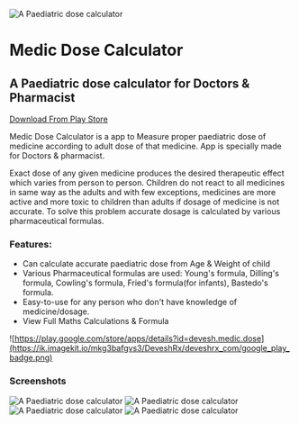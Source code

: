 ![A Paediatric dose calculator](docs/img/screenshotsss0.png)

# Medic Dose Calculator
## A Paediatric dose calculator for Doctors & Pharmacist

[Download From Play Store](https://play.google.com/store/apps/details?id=devesh.medic.dose)



Medic Dose Calculator is a app to Measure proper paediatric dose of medicine according to adult dose of that medicine.
App is specially made for Doctors & pharmacist.

Exact dose of any given medicine produces the desired therapeutic effect which varies from person to person. Children do not react to all medicines in same way as the adults and with few exceptions, medicines are more active and more toxic to children than adults if dosage of  medicine is not accurate. To solve this problem accurate dosage is calculated by various pharmaceutical formulas.

### Features:
* Can calculate accurate paediatric dose from Age & Weight of child
* Various Pharmaceutical formulas are used: Young's formula, Dilling's formula, Cowling's formula, Fried's formula(for infants), Bastedo's formula.
* Easy-to-use for any person who don't have knowledge of medicine/dosage.
* View Full Maths Calculations & Formula 


![https://play.google.com/store/apps/details?id=devesh.medic.dose](https://ik.imagekit.io/mkg3bafgvs3/DeveshRx/deveshrx_com/google_play_badge.png)


### Screenshots

![A Paediatric dose calculator](docs/img/screenshotsss1.png)
![A Paediatric dose calculator](docs/img/screenshotsss2.png)
![A Paediatric dose calculator](docs/img/screenshotsss3.png)
![A Paediatric dose calculator](docs/img/screenshotsss4.png)
